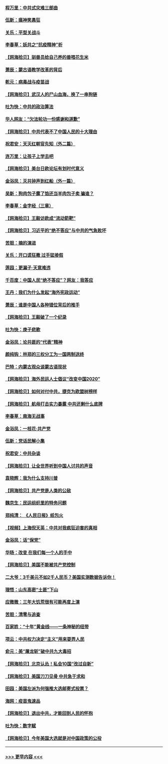 #### [程万里：中共式灾难三部曲](../pages/nsc993/n12397106.md?t=09120202) 
#### [伍新：瘟神笑愚狂](../pages/nsc993/n12397052.md?t=09120202) 
#### [关乐：平型关战斗](../pages/nsc993/n12395387.md?t=09120202) 
#### [李春草：妖共之“抗疫精神”析](../pages/nsc993/n12395240.md?t=09120202) 
#### [【网海拾贝】驯兽员给自己养的兽喂花生米](../pages/nsc993/n12393919.md?t=09120202) 
#### [萧辰：蒙古语教学改革的背后](../pages/nsc993/n12393677.md?t=09120202) 
#### [乾元：病毒战与疫苗战](../pages/nsc993/n12393107.md?t=09120202) 
#### [【网海拾贝】武汉人的尸山血海，换了一串狗链](../pages/nsc993/n12393043.md?t=09120202) 
#### [吐为快：中共的政治算法](../pages/nsc993/n12390506.md?t=09120202) 
#### [华人网友：“欠法轮功一份感谢和道歉”](../pages/nsc993/n12390098.md?t=09120202) 
#### [【网海拾贝】中共代表不了中国人民的十大理由](../pages/nsc993/n12388155.md?t=09120202) 
#### [祝君安：天灭红朝官先知（外二篇）](../pages/nsc993/n12387957.md?t=09120202) 
#### [连万里：让孩子上学去吧](../pages/nsc993/n12385309.md?t=09120202) 
#### [【网海拾贝】美台日欧论坛有划时代意义](../pages/nsc993/n12385232.md?t=09120202) 
#### [金浴凤：灭共钟声到红船（外一篇）](../pages/nsc993/n12385154.md?t=09120202) 
#### [吴新：狗肉包子露了馅还当羊肉包子卖 骗谁？](../pages/nsc993/n12385133.md?t=09120202) 
#### [李春草：金字经（三章）](../pages/nsc993/n12383691.md?t=09120202) 
#### [【网海拾贝】王毅访欧成“流动箭靶”](../pages/nsc993/n12383338.md?t=09120202) 
#### [【网海拾贝】习近平的“绝不答应”与中共的气急败坏](../pages/nsc993/n12382819.md?t=09120202) 
#### [苦胆：摘的演进](../pages/nsc993/n12382619.md?t=09120202) 
#### [关乐：开口谎狂撒 过手猛掺假](../pages/nsc993/n12382604.md?t=09120202) 
#### [莲园：更漏子‧天意难违](../pages/nsc993/n12382598.md?t=09120202) 
#### [千百度：中国人民“绝不答应”？网友：我答应](../pages/nsc993/n12382024.md?t=09120202) 
#### [王丹：我们为什么发起“海外宪政运动”](../pages/nsc993/n12380286.md?t=09120202) 
#### [萧辰：谁是中国人各种错位背后的推手](../pages/nsc993/n12379800.md?t=09120202) 
#### [【网海拾贝】王毅破了一个纪录](../pages/nsc993/n12379251.md?t=09120202) 
#### [吐为快：庚子悲歌](../pages/nsc993/n12378821.md?t=09120202) 
#### [金浴凤：论共匪的“代表”精神](../pages/nsc993/n12377546.md?t=09120202) 
#### [颜纯钩：林郑的三权分工为一国两制送终](../pages/nsc993/n12377306.md?t=09120202) 
#### [巴特：内蒙古观众谈蒙古语现状](../pages/nsc993/n12376923.md?t=09120202) 
#### [【网海拾贝】海外民运人士倡议“改变中国2020”](../pages/nsc993/n12376682.md?t=09120202) 
#### [【网海拾贝】如何对付中共，捷克为欧盟树榜样](../pages/nsc993/n12374209.md?t=09120202) 
#### [【网海拾贝】航母打击实力暴露 中共还剩什么底牌](../pages/nsc993/n12371825.md?t=09120202) 
#### [李春草：南海无战事](../pages/nsc993/n12371159.md?t=09120202) 
#### [金浴凤：一枝花·共产党](../pages/nsc993/n12368757.md?t=09120202) 
#### [伍新：党话民解小集](../pages/nsc993/n12366907.md?t=09120202) 
#### [祝君安：中共杂谈](../pages/nsc993/n12366076.md?t=09120202) 
#### [【网海拾贝】让全世界听到中国人讨共的声音](../pages/nsc993/n12365569.md?t=09120202) 
#### [袁晓辉：我为什么支持川普](../pages/nsc993/n12362670.md?t=09120202) 
#### [【网海拾贝】共产党是人类的公敌](../pages/nsc993/n12363182.md?t=09120202) 
#### [魏京生：民运组织里的特务问题](../pages/nsc993/n12363010.md?t=09120202) 
#### [郑纯清： 《人民日报》纸包火](../pages/nsc993/n12362706.md?t=09120202) 
#### [【视频】上海倪天英：中共对我疯狂迫害的真相](../pages/nsc993/n12356341.md?t=09120202) 
#### [金浴凤：话“保党”](../pages/nsc993/n12361867.md?t=09120202) 
#### [华旸：改变 在我们每一个人的手中](../pages/nsc993/n12361774.md?t=09120202) 
#### [【网海拾贝】美国不能被共产党控制](../pages/nsc993/n12360271.md?t=09120202) 
#### [二大爷：3千美元不如2千人民币？美国实测数据告诉你！](../pages/nsc993/n12358563.md?t=09120202) 
#### [理悟：山东高密“土匪”下山](../pages/nsc993/n12358535.md?t=09120202) 
#### [应微微：三年大饥荒很有可能再度上演](../pages/nsc993/n12358523.md?t=09120202) 
#### [苦胆：清零与追查](../pages/nsc993/n12358501.md?t=09120202) 
#### [百家姓：“十年”黄金线——一条神秘的纽带](../pages/nsc993/n12358319.md?t=09120202) 
#### [项云：中共权力决定“主义”用来耍弄人民](../pages/nsc993/n12358172.md?t=09120202) 
#### [俞元：美“屠龙斩”破中共九大毒招](../pages/nsc993/n12357822.md?t=09120202) 
#### [【网海拾贝】北京认怂！私会10国“改过自新”](../pages/nsc993/n12357784.md?t=09120202) 
#### [【网海拾贝】美国刀刀见骨 中共急于求和](../pages/nsc993/n12355511.md?t=09120202) 
#### [田园：美国左派为何强推大选邮寄式投票？](../pages/nsc993/n12352963.md?t=09120202) 
#### [海网：疫苗鬼速品](../pages/nsc993/n12354438.md?t=09120202) 
#### [【网海拾贝】退出中共，才能回到人民的怀抱](../pages/nsc993/n12352634.md?t=09120202) 
#### [吐为快：数字赋](../pages/nsc993/n12352317.md?t=09120202) 
#### [【网海拾贝】今年美国大选就是对中国政策的公投](../pages/nsc993/n12350973.md?t=09120202) 

----
#### [ >>> 更早内容 <<< ](../indexes/nsc993-earlier.md)

